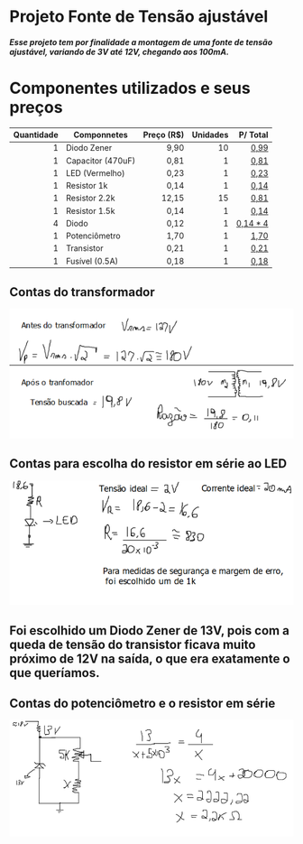 # Projeto Fonte de Tensão ajustável
##### Esse projeto tem por finalidade a montagem de uma fonte de tensão ajustável, variando de 3V até 12V, chegando aos 100mA.

# Componentes utilizados e seus preços
| Quantidade | Componnetes       | Preço (R$) | Unidades | P/ Total                                   |
| ----------:| ------------------| ----------:| --------:| ------------------------------------------:|
|      1     | Diodo Zener       |     9,90   |    10    |    [0,99](https://tinyurl.com/u995ytx4)    |
|      1     | Capacitor (470uF) |     0,81   |     1    |    [0,81](https://tinyurl.com/a4569se8)    |
|      1     | LED (Vermelho)    |     0,23   |     1    |    [0,23](https://tinyurl.com/32bxy5f6)    |
|      1     | Resistor 1k       |     0,14   |     1    |    [0,14](https://tinyurl.com/8ce83965)    |
|      1     | Resistor 2.2k     |    12,15   |    15    |    [0,81](https://tinyurl.com/7rjcf57y)    |
|      1     | Resistor 1.5k     |     0,14   |     1    |    [0,14](https://tinyurl.com/x8dz2z89)    |
|      4     | Diodo             |     0,12   |     1    |    [0,14 * 4](https://tinyurl.com/2t5vttyc)|
|      1     | Potenciômetro     |     1,70   |     1    |    [1,70](https://tinyurl.com/5f35a4k7)    |
|      1     | Transistor        |     0,21   |     1    |    [0,21](https://tinyurl.com/x69r8r28)    |
|      1     | Fusível (0.5A)    |     0,18   |     1    |    [0,18](https://tinyurl.com/3sz9uz65)    |


## Contas do transformador
![Transfomador](./Resources/transformador.png)


## Contas para escolha do resistor em série ao LED
![LED](./Resources/LED.png)

## Foi escolhido um Diodo Zener de 13V, pois com a queda de tensão do transistor ficava muito próximo de 12V na saída, o que era exatamente o que queríamos.

## Contas do potenciômetro e o resistor em série 
![Potenciômetro](./Resources/potenciometro.png)
